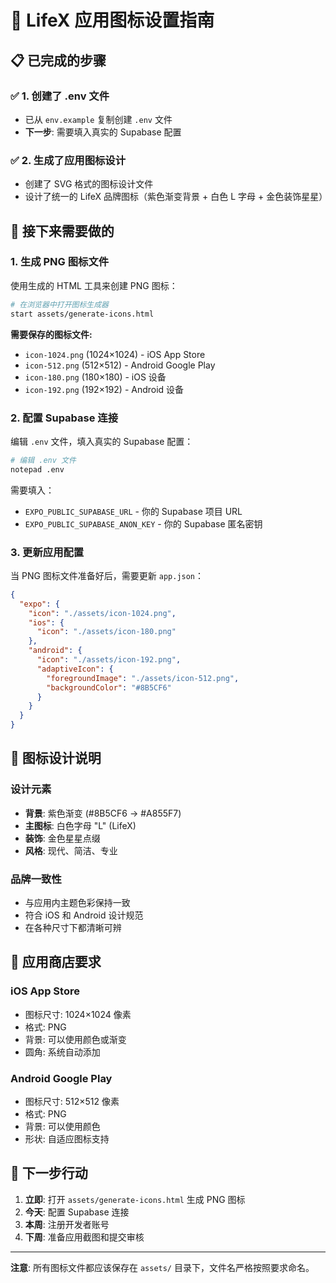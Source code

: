 # 🎨 LifeX 应用图标设置指南

## 📋 已完成的步骤

### ✅ 1. 创建了 .env 文件
- 已从 `env.example` 复制创建 `.env` 文件
- **下一步**: 需要填入真实的 Supabase 配置

### ✅ 2. 生成了应用图标设计
- 创建了 SVG 格式的图标设计文件
- 设计了统一的 LifeX 品牌图标（紫色渐变背景 + 白色 L 字母 + 金色装饰星星）

## 🎯 接下来需要做的

### 1. 生成 PNG 图标文件
使用生成的 HTML 工具来创建 PNG 图标：

```bash
# 在浏览器中打开图标生成器
start assets/generate-icons.html
```

**需要保存的图标文件:**
- `icon-1024.png` (1024×1024) - iOS App Store
- `icon-512.png` (512×512) - Android Google Play  
- `icon-180.png` (180×180) - iOS 设备
- `icon-192.png` (192×192) - Android 设备

### 2. 配置 Supabase 连接
编辑 `.env` 文件，填入真实的 Supabase 配置：

```bash
# 编辑 .env 文件
notepad .env
```

需要填入：
- `EXPO_PUBLIC_SUPABASE_URL` - 你的 Supabase 项目 URL
- `EXPO_PUBLIC_SUPABASE_ANON_KEY` - 你的 Supabase 匿名密钥

### 3. 更新应用配置
当 PNG 图标文件准备好后，需要更新 `app.json`：

```json
{
  "expo": {
    "icon": "./assets/icon-1024.png",
    "ios": {
      "icon": "./assets/icon-180.png"
    },
    "android": {
      "icon": "./assets/icon-192.png",
      "adaptiveIcon": {
        "foregroundImage": "./assets/icon-512.png",
        "backgroundColor": "#8B5CF6"
      }
    }
  }
}
```

## 🎨 图标设计说明

### 设计元素
- **背景**: 紫色渐变 (#8B5CF6 → #A855F7)
- **主图标**: 白色字母 "L" (LifeX)
- **装饰**: 金色星星点缀
- **风格**: 现代、简洁、专业

### 品牌一致性
- 与应用内主题色彩保持一致
- 符合 iOS 和 Android 设计规范
- 在各种尺寸下都清晰可辨

## 📱 应用商店要求

### iOS App Store
- 图标尺寸: 1024×1024 像素
- 格式: PNG
- 背景: 可以使用颜色或渐变
- 圆角: 系统自动添加

### Android Google Play
- 图标尺寸: 512×512 像素
- 格式: PNG
- 背景: 可以使用颜色
- 形状: 自适应图标支持

## 🚀 下一步行动

1. **立即**: 打开 `assets/generate-icons.html` 生成 PNG 图标
2. **今天**: 配置 Supabase 连接
3. **本周**: 注册开发者账号
4. **下周**: 准备应用截图和提交审核

---

**注意**: 所有图标文件都应该保存在 `assets/` 目录下，文件名严格按照要求命名。

